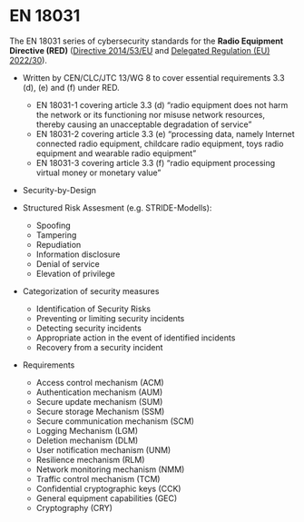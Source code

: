 # EN 18031

The EN 18031 series of cybersecurity standards for the **Radio Equipment Directive (RED)** ([Directive 2014/53/EU](https://eur-lex.europa.eu/legal-content/DE/TXT/?uri=CELEX:32014L0053) and [Delegated Regulation (EU) 2022/30](https://eur-lex.europa.eu/legal-content/EN/ALL/?uri=CELEX%3A32022R0030)).

- Written by CEN/CLC/JTC 13/WG 8 to cover essential requirements 3.3 (d), (e) and (f) under RED.
    - EN 18031-1 covering article 3.3 (d) “radio equipment does not harm the network or its functioning nor misuse network  resources, thereby causing an unacceptable degradation of service”
    - EN 18031-2 covering article 3.3 (e) “processing data, namely Internet connected radio equipment, childcare radio equipment, toys radio equipment and wearable radio equipment”
    - EN 18031-3 covering article 3.3 (f) “radio equipment processing virtual money or monetary value”

- Security-by-Design
- Structured Risk Assesment (e.g. STRIDE-Modells):
    - Spoofing
    - Tampering
    - Repudiation
    - Information disclosure
    - Denial of service
    - Elevation of privilege
- Categorization of security measures
    - Identification of Security Risks
    - Preventing or limiting security incidents
    - Detecting security incidents
    - Appropriate action in the event of identified incidents
    - Recovery from a security incident
- Requirements
    - Access control mechanism (ACM)
    - Authentication mechanism (AUM)
    - Secure update mechanism (SUM)
    - Secure storage Mechanism (SSM)
    - Secure communication mechanism (SCM)
    - Logging Mechanism (LGM)
    - Deletion mechanism (DLM)
    - User notification mechanism (UNM)
    - Resilience mechanism (RLM)
    - Network monitoring mechanism (NMM)
    - Traffic control mechanism (TCM)
    - Confidential cryptographic keys (CCK)
    - General equipment capabilities (GEC)
    - Cryptography (CRY)

